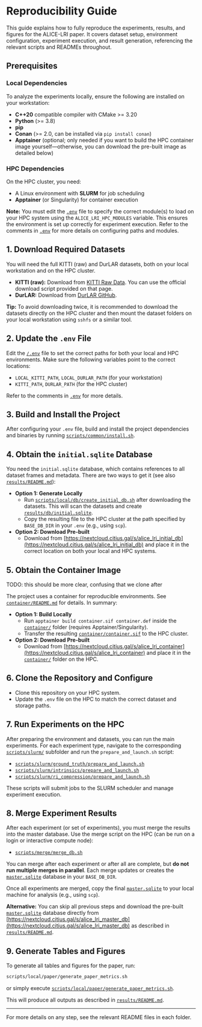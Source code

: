 # Reproducibility Guide

This guide explains how to fully reproduce the experiments, results, and figures for the ALICE-LRI paper. It covers dataset setup, environment configuration, experiment execution, and result generation, referencing the relevant scripts and READMEs throughout.

## Prerequisites

### Local Dependencies

To analyze the experiments locally, ensure the following are installed on your workstation:

- **C++20** compatible compiler with CMake >= 3.20
- **Python** (>= 3.8)
- **pip**
- **Conan** (>= 2.0, can be installed via `pip install conan`)
- **Apptainer** (optional; only needed if you want to build the HPC container image yourself—otherwise, you can download the pre-built image as detailed below) 

### HPC Dependencies

On the HPC cluster, you need:

- A Linux environment with **SLURM** for job scheduling
- **Apptainer** (or Singularity) for container execution

**Note:** You must edit the [`.env`](.env) file to specify the correct module(s) to load on your HPC system using the `ALICE_LRI_HPC_MODULES` variable. This ensures the environment is set up correctly for experiment execution. Refer to the comments in [`.env`](.env) for more details on configuring paths and modules.

## 1. Download Required Datasets


You will need the full KITTI (raw) and DurLAR datasets, both on your local workstation and on the HPC cluster.

- **KITTI (raw):** Download from [KITTI Raw Data](https://www.cvlibs.net/datasets/kitti/raw_data.php). You can use the official download script provided on that page.
- **DurLAR:** Download from [DurLAR GitHub](https://github.com/l1997i/DurLAR).

**Tip:** To avoid downloading twice, it is recommended to download the datasets directly on the HPC cluster and then mount the dataset folders on your local workstation using `sshfs` or a similar tool.

## 2. Update the `.env` File

Edit the [`/.env`](.env) file to set the correct paths for both your local and HPC environments. Make sure the following variables point to the correct locations:

- `LOCAL_KITTI_PATH`, `LOCAL_DURLAR_PATH` (for your workstation)
- `KITTI_PATH`, `DURLAR_PATH` (for the HPC cluster)

Refer to the comments in [`.env`](.env) for more details.

## 3. Build and Install the Project

After configuring your `.env` file, build and install the project dependencies and binaries by running [`scripts/common/install.sh`](scripts/common/install.sh).

## 4. Obtain the `initial.sqlite` Database


You need the `initial.sqlite` database, which contains references to all dataset frames and metadata. There are two ways to get it (see also [`results/README.md`](results/README.md)):

- **Option 1: Generate Locally**
	- Run [`scripts/local/db/create_initial_db.sh`](scripts/local/db/create_initial_db.sh) after downloading the datasets. This will scan the datasets and create [`results/db/initial.sqlite`](results/db/initial.sqlite).
	- Copy the resulting file to the HPC cluster at the path specified by `BASE_DB_DIR` in your `.env` (e.g., using `scp`).
- **Option 2: Download Pre-built**
	- Download from [https://nextcloud.citius.gal/s/alice_lri_initial_db](https://nextcloud.citius.gal/s/alice_lri_initial_db) and place it in the correct location on both your local and HPC systems.

## 5. Obtain the Container Image

TODO: this should be more clear, confusing that we clone after

The project uses a container for reproducible environments. See [`container/README.md`](container/README.md) for details. In summary:

- **Option 1: Build Locally**
	- Run `apptainer build container.sif container.def` inside the [`container/`](container/) folder (requires Apptainer/Singularity).
	- Transfer the resulting [`container/container.sif`](container/container.sif) to the HPC cluster.
- **Option 2: Download Pre-built**
	- Download from [https://nextcloud.citius.gal/s/alice_lri_container](https://nextcloud.citius.gal/s/alice_lri_container) and place it in the [`container/`](container/) folder on the HPC.

## 6. Clone the Repository and Configure

- Clone this repository on your HPC system.
- Update the `.env` file on the HPC to match the correct dataset and storage paths.

## 7. Run Experiments on the HPC


After preparing the environment and datasets, you can run the main experiments. For each experiment type, navigate to the corresponding [`scripts/slurm/`](scripts/slurm/) subfolder and run the `prepare_and_launch.sh` script:

- [`scripts/slurm/ground_truth/prepare_and_launch.sh`](scripts/slurm/ground_truth/prepare_and_launch.sh)
- [`scripts/slurm/intrinsics/prepare_and_launch.sh`](scripts/slurm/intrinsics/prepare_and_launch.sh)
- [`scripts/slurm/ri_compression/prepare_and_launch.sh`](scripts/slurm/ri_compression/prepare_and_launch.sh)

These scripts will submit jobs to the SLURM scheduler and manage experiment execution.

## 8. Merge Experiment Results


After each experiment (or set of experiments), you must merge the results into the master database. Use the merge script on the HPC (can be run on a login or interactive compute node):

- [`scripts/merge/merge_db.sh`](scripts/merge/merge_db.sh)

You can merge after each experiment or after all are complete, but **do not run multiple merges in parallel**. Each merge updates or creates the [`master.sqlite`](results/db/master.sqlite) database in your `BASE_DB_DIR`.

Once all experiments are merged, copy the final [`master.sqlite`](results/db/master.sqlite) to your local machine for analysis (e.g., using `scp`).


**Alternative:** You can skip all previous steps and download the pre-built [`master.sqlite`](results/db/master.sqlite) database directly from [https://nextcloud.citius.gal/s/alice_lri_master_db](https://nextcloud.citius.gal/s/alice_lri_master_db) as described in [`results/README.md`](results/README.md).

## 9. Generate Tables and Figures


To generate all tables and figures for the paper, run:

```bash
scripts/local/paper/generate_paper_metrics.sh
```

or simply execute [`scripts/local/paper/generate_paper_metrics.sh`](scripts/local/paper/generate_paper_metrics.sh).

This will produce all outputs as described in [`results/README.md`](results/README.md).

---

For more details on any step, see the relevant README files in each folder.
